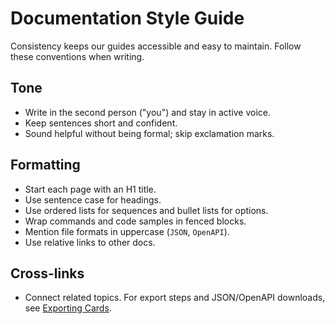 # Documentation Style Guide

Consistency keeps our guides accessible and easy to maintain. Follow these conventions when writing.

## Tone
- Write in the second person ("you") and stay in active voice.
- Keep sentences short and confident.
- Sound helpful without being formal; skip exclamation marks.

## Formatting
- Start each page with an H1 title.
- Use sentence case for headings.
- Use ordered lists for sequences and bullet lists for options.
- Wrap commands and code samples in fenced blocks.
- Mention file formats in uppercase (`JSON`, `OpenAPI`).
- Use relative links to other docs.

## Cross-links
- Connect related topics. For export steps and JSON/OpenAPI downloads, see [Exporting Cards](./exporting-cards.md).
